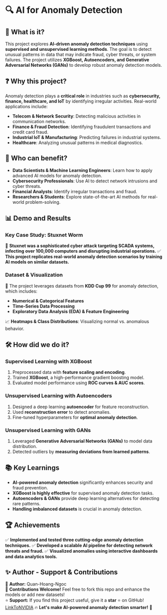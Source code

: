 # 🔍 **AI for Anomaly Detection**

## 📌 What is it?
This project explores **AI-driven anomaly detection techniques** using **supervised and unsupervised learning methods**. The goal is to detect unusual patterns in data that may indicate fraud, cyber threats, or system failures. The project utilizes **XGBoost, Autoencoders, and Generative Adversarial Networks (GANs)** to develop robust anomaly detection models.

## ❓ Why this project?
Anomaly detection plays a **critical role** in industries such as **cybersecurity, finance, healthcare, and IoT** by identifying irregular activities. Real-world applications include:
- **Telecom & Network Security**: Detecting malicious activities in communication networks.
- **Finance & Fraud Detection**: Identifying fraudulent transactions and credit card fraud.
- **Industrial IoT & Manufacturing**: Predicting failures in industrial systems.
- **Healthcare**: Analyzing unusual patterns in medical diagnostics.

## 👥 Who can benefit?
- **Data Scientists & Machine Learning Engineers**: Learn how to apply advanced AI models for anomaly detection.
- **Cybersecurity Professionals**: Use AI to detect network intrusions and cyber threats.
- **Financial Analysts**: Identify irregular transactions and fraud.
- **Researchers & Students**: Explore state-of-the-art AI methods for real-world problem-solving.

## 📊 Demo and Results
### **Key Case Study: Stuxnet Worm**
🚨 **Stuxnet was a sophisticated cyber attack targeting SCADA systems, infecting over 100,000 computers and disrupting industrial operations.**
✅ **This project replicates real-world anomaly detection scenarios by training AI models on similar datasets.**

### **Dataset & Visualization**
📂 The project leverages datasets from **KDD Cup 99** for anomaly detection, which includes:
- **Numerical & Categorical Features**
- **Time-Series Data Processing**
- **Exploratory Data Analysis (EDA) & Feature Engineering**

📈 **Heatmaps & Class Distributions**: Visualizing normal vs. anomalous behavior.

## 🛠️ How did we do it?
### **Supervised Learning with XGBoost**
1. Preprocessed data with **feature scaling and encoding**.
2. Trained **XGBoost**, a high-performance gradient boosting model.
3. Evaluated model performance using **ROC curves & AUC scores**.

### **Unsupervised Learning with Autoencoders**
1. Designed a deep learning **autoencoder** for feature reconstruction.
2. Used **reconstruction error** to detect anomalies.
3. Fine-tuned hyperparameters for **optimal anomaly detection**.

### **Unsupervised Learning with GANs**
1. Leveraged **Generative Adversarial Networks (GANs)** to model data distribution.
2. Detected outliers by **measuring deviations from learned patterns**.

## 📚 Key Learnings
- **AI-powered anomaly detection** significantly enhances security and fraud prevention.
- **XGBoost is highly effective** for supervised anomaly detection tasks.
- **Autoencoders & GANs** provide deep learning alternatives for detecting rare patterns.
- **Handling imbalanced datasets** is crucial in anomaly detection.

## 🏆 Achievements
✅ **Implemented and tested three cutting-edge anomaly detection techniques.**
✅ **Developed a scalable AI pipeline for detecting network threats and fraud.**
✅ **Visualized anomalies using interactive dashboards and data analytics tools.**

## ✨ Author - Support & Contributions
👤 **Author:** Quan-Hoang-Ngoc  
📩 **Contributions Welcome!** Feel free to fork this repo and enhance the models or add new datasets!  
⭐ **Support:** If you find this project useful, give it a **star** ⭐ on GitHub!
[LinkToNVIDIA](https://learn.nvidia.com/courses/course?course_id=course-v1:DLI+C-TC-01+V1&unit=block-v1:DLI+C-TC-01+V1+type@vertical+block@7c69d9e9290e4a5eae54f881f5e0097f)
🔥 **Let's make AI-powered anomaly detection smarter!** 🚀

